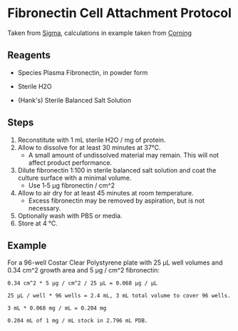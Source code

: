# Fibronectin Cell Attachment Protocol

Taken from [Sigma](http://www.sigmaaldrich.com/technical-documents/articles/biofiles/product-protocols.html),
calculations in example taken from [Corning](http://csmedia2.corning.com/LifeSciences/media/pdf/protocol_CLS_AN_150_FibronectinCoating_Transwell_Inserts.pdf)

## Reagents

* Species Plasma Fibronectin, in powder form

* Sterile H2O

* (Hank's) Sterile Balanced Salt Solution

## Steps

1. Reconstitute with 1 mL sterile H2O / mg of protein.
2. Allow to dissolve for at least 30 minutes at 37°C.
    * A small amount of undissolved material may remain. This will not affect
      product performance.
3. Dilute fibronectin 1:100 in sterile balanced salt solution and coat the
   culture surface with a minimal volume.
    * Use 1‑5 μg fibronectin / cm^2
4. Allow to air dry for at least 45 minutes at room temperature.
    * Excess fibronectin may be removed by aspiration, but is not necessary.
5. Optionally wash with PBS or media.
6. Store at 4 °C.

## Example

For a 96-well Costar Clear Polystyrene plate with 25 μL well volumes and
0.34 cm^2 growth area and 5 μg / cm^2 fibronectin:

    0.34 cm^2 * 5 μg / cm^2 / 25 μL = 0.068 μg / μL

    25 μL / well * 96 wells = 2.4 mL, 3 mL total volume to cover 96 wells.

    3 mL * 0.068 mg / mL = 0.204 mg

    0.204 mL of 1 mg / mL stock in 2.796 mL PDB.
